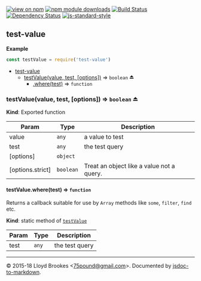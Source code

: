 [![view on npm](http://img.shields.io/npm/v/test-value.svg)](https://www.npmjs.org/package/test-value)
[![npm module downloads](http://img.shields.io/npm/dt/test-value.svg)](https://www.npmjs.org/package/test-value)
[![Build Status](https://travis-ci.org/75lb/test-value.svg?branch=master)](https://travis-ci.org/75lb/test-value)
[![Dependency Status](https://david-dm.org/75lb/test-value.svg)](https://david-dm.org/75lb/test-value)
[![js-standard-style](https://img.shields.io/badge/code%20style-standard-brightgreen.svg)](https://github.com/feross/standard)

<a name="module_test-value"></a>

## test-value
**Example**  
```js
const testValue = require('test-value')
```

* [test-value](#module_test-value)
    * [testValue(value, test, [options])](#exp_module_test-value--testValue) ⇒ <code>boolean</code> ⏏
        * [.where(test)](#module_test-value--testValue.where) ⇒ <code>function</code>

<a name="exp_module_test-value--testValue"></a>

### testValue(value, test, [options]) ⇒ <code>boolean</code> ⏏
**Kind**: Exported function  

| Param | Type | Description |
| --- | --- | --- |
| value | <code>any</code> | a value to test |
| test | <code>any</code> | the test query |
| [options] | <code>object</code> |  |
| [options.strict] | <code>boolean</code> | Treat an object like a value not a query. |

<a name="module_test-value--testValue.where"></a>

#### testValue.where(test) ⇒ <code>function</code>
Returns a callback suitable for use by `Array` methods like `some`, `filter`, `find` etc.

**Kind**: static method of [<code>testValue</code>](#exp_module_test-value--testValue)  

| Param | Type | Description |
| --- | --- | --- |
| test | <code>any</code> | the test query |


* * *

&copy; 2015-18 Lloyd Brookes \<75pound@gmail.com\>. Documented by [jsdoc-to-markdown](https://github.com/jsdoc2md/jsdoc-to-markdown).
